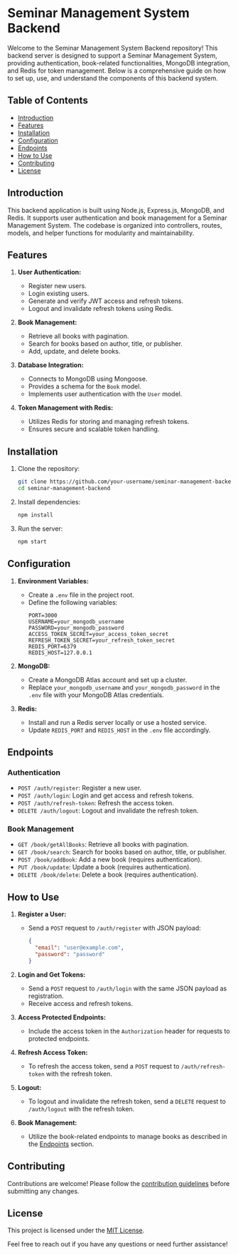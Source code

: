 # Seminar Management System Backend

Welcome to the Seminar Management System Backend repository! This backend server is designed to support a Seminar Management System, providing authentication, book-related functionalities, MongoDB integration, and Redis for token management. Below is a comprehensive guide on how to set up, use, and understand the components of this backend system.

## Table of Contents

- [Introduction](#introduction)
- [Features](#features)
- [Installation](#installation)
- [Configuration](#configuration)
- [Endpoints](#endpoints)
- [How to Use](#how-to-use)
- [Contributing](#contributing)
- [License](#license)

## Introduction

This backend application is built using Node.js, Express.js, MongoDB, and Redis. It supports user authentication and book management for a Seminar Management System. The codebase is organized into controllers, routes, models, and helper functions for modularity and maintainability.

## Features

1. **User Authentication:**
   - Register new users.
   - Login existing users.
   - Generate and verify JWT access and refresh tokens.
   - Logout and invalidate refresh tokens using Redis.

2. **Book Management:**
   - Retrieve all books with pagination.
   - Search for books based on author, title, or publisher.
   - Add, update, and delete books.

3. **Database Integration:**
   - Connects to MongoDB using Mongoose.
   - Provides a schema for the `Book` model.
   - Implements user authentication with the `User` model.

4. **Token Management with Redis:**
   - Utilizes Redis for storing and managing refresh tokens.
   - Ensures secure and scalable token handling.

## Installation

1. Clone the repository:
   ```bash
   git clone https://github.com/your-username/seminar-management-backend.git
   cd seminar-management-backend
   ```

2. Install dependencies:
   ```bash
   npm install
   ```

3. Run the server:
   ```bash
   npm start
   ```

## Configuration

1. **Environment Variables:**
   - Create a `.env` file in the project root.
   - Define the following variables:
     ```env
     PORT=3000
     USERNAME=your_mongodb_username
     PASSWORD=your_mongodb_password
     ACCESS_TOKEN_SECRET=your_access_token_secret
     REFRESH_TOKEN_SECRET=your_refresh_token_secret
     REDIS_PORT=6379
     REDIS_HOST=127.0.0.1
     ```

2. **MongoDB:**
   - Create a MongoDB Atlas account and set up a cluster.
   - Replace `your_mongodb_username` and `your_mongodb_password` in the `.env` file with your MongoDB Atlas credentials.

3. **Redis:**
   - Install and run a Redis server locally or use a hosted service.
   - Update `REDIS_PORT` and `REDIS_HOST` in the `.env` file accordingly.

## Endpoints

### Authentication

- `POST /auth/register`: Register a new user.
- `POST /auth/login`: Login and get access and refresh tokens.
- `POST /auth/refresh-token`: Refresh the access token.
- `DELETE /auth/logout`: Logout and invalidate the refresh token.

### Book Management

- `GET /book/getAllBooks`: Retrieve all books with pagination.
- `GET /book/search`: Search for books based on author, title, or publisher.
- `POST /book/addBook`: Add a new book (requires authentication).
- `PUT /book/update`: Update a book (requires authentication).
- `DELETE /book/delete`: Delete a book (requires authentication).

## How to Use

1. **Register a User:**
   - Send a `POST` request to `/auth/register` with JSON payload:
     ```json
     {
       "email": "user@example.com",
       "password": "password"
     }
     ```

2. **Login and Get Tokens:**
   - Send a `POST` request to `/auth/login` with the same JSON payload as registration.
   - Receive access and refresh tokens.

3. **Access Protected Endpoints:**
   - Include the access token in the `Authorization` header for requests to protected endpoints.

4. **Refresh Access Token:**
   - To refresh the access token, send a `POST` request to `/auth/refresh-token` with the refresh token.

5. **Logout:**
   - To logout and invalidate the refresh token, send a `DELETE` request to `/auth/logout` with the refresh token.

6. **Book Management:**
   - Utilize the book-related endpoints to manage books as described in the [Endpoints](#endpoints) section.

## Contributing

Contributions are welcome! Please follow the [contribution guidelines](CONTRIBUTING.md) before submitting any changes.

## License

This project is licensed under the [MIT License](LICENSE).

Feel free to reach out if you have any questions or need further assistance!
